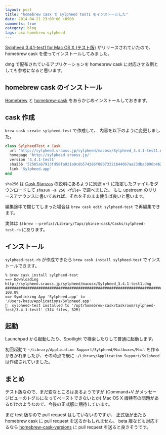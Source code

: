 ```yaml
---
layout: post
title: "homebrew cask で sylpheed test1 をインストールした"
date: 2014-04-21 23:00:00 +0900
comments: true
category: blog
tags: osx homebrew sylpheed
---
```

[Sylpheed 3.4.1-test1 for Mac OS X (テスト版)](http://sylpheed.sraoss.jp/ja/news.html)
がリリースされていたので、
homebrew cask を使ってインストールしてみました。

dmg で配布されているアプリケーションを homebrew cask に対応させる例としても参考になると思います。

<!--more-->

## homebrew cask のインストール

[Homebrew](http://brew.sh/)
と
[homebrew-cask](https://github.com/phinze/homebrew-cask)
をあらかじめインストールしておきます。

## cask 作成

`brew cask create sylpheed-test` で作成して、
内容を以下のように変更しました。

```ruby
class SylpheedTest < Cask
  url 'http://sylpheed.sraoss.jp/sylpheed/macosx/Sylpheed_3.4.1-test1.dmg'
  homepage 'http://sylpheed.sraoss.jp/'
  version '3.4.1-test1'
  sha256 '52505ab7913fd58fa921a9c8b574286f08073321b440b7aa23dba3896b4b2ddc'
  link 'Sylpheed.app'
end
```

`sha256` は
[Cask Stanzas](https://github.com/phinze/homebrew-cask/blob/master/CONTRIBUTING.md#cask-stanzas)
の説明にあるように別途 `url` に指定したファイルをダウンロードして `shasum -a 256 <file>` で調べました。
もし upstream のリリースアナウンスに書いてあれば、それをそのまま使えば良いと思います。

編集途中で閉じてしまった場合は
`brew cask edit sylpheed-test`
で再編集できます。

実体は `$(brew --prefix)/Library/Taps/phinze-cask/Casks/sylpheed-test.rb` にあります。

## インストール

`sylpheed-test.rb` が作成できたら `brew cask install sylpheed-test` でインストールできます。

```console
% brew cask install sylpheed-test
==> Downloading http://sylpheed.sraoss.jp/sylpheed/macosx/Sylpheed_3.4.1-test1.dmg
######################################################################## 100.0%
==> Symlinking App 'Sylpheed.app' to '/Users/kazu/Applications/Sylpheed.app'
🍺  sylpheed-test installed to '/opt/homebrew-cask/Caskroom/sylpheed-test/3.4.1-test1' (314 files, 32M)
```

## 起動

Launchpad から起動したり、Spotlight で検索したりして普通に起動します。

初回起動で
`~/Library/Application Support/Sylpheed/Mailboxes/Mail`
を作るかきかれましたが、その時点で既に
`~/Library/Application Support/Sylpheed`
は作成されていました。

## まとめ

テスト版なので、まだ変なところはあるようですが (Command+V がメッセージビューのトグルになってペーストできないとか)
Mac OS X 版特有の問題があるだけのようなので、今後の正式版に期待しています。

まだ test 版なので pull request はしていないのですが、
正式版が出たら homebrew cask に pull request を送るかもしれません。
beta 版なども対応するなら
[homebrew-cask-versions](https://github.com/caskroom/homebrew-versions)
に pull request を送ると良さそうです。
